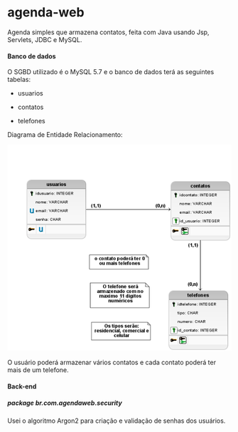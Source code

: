 # agenda-web
Agenda simples que armazena contatos, feita com Java usando Jsp, Servlets, JDBC e MySQL.

#### Banco de dados

O SGBD utilizado é o MySQL 5.7 e o banco de dados terá as seguintes tabelas:

* usuarios

* contatos

* telefones

Diagrama de Entidade Relacionamento:

![Diagrama ER](banco-de-dados\diagrama-er.png)





O usuário poderá armazenar vários contatos e cada contato poderá ter mais de um telefone.

#### Back-end

##### package br.com.agendaweb.security

Usei o algoritmo Argon2 para criação e validação de senhas dos usuários.



 





